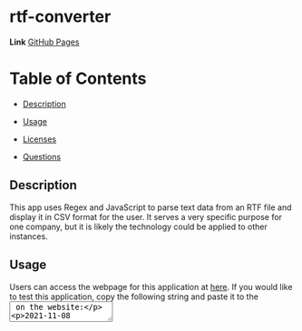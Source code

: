 # rtf-converter

**Link**
[GitHub Pages](https://coleleg.github.io/rtf-converter) 


 # Table of Contents
  * [Description](#description)
  
  * [Usage](#usage)
  
  * [Licenses](#licenses)
  
  * [Questions](#questions)

  ## Description
  This app uses Regex and JavaScript to parse text data from an RTF file and display it in CSV format for the user.  It serves a very specific purpose for one company, but it is likely the technology could be applied to other instances.
  
  ## Usage
  Users can access the webpage for this application at [here](https://coleleg.github.io/rtf-converter).  If you would like to test this application, copy the following string and paste it to the <textarea> on the website:
  
  2021-11-08	15:00:00.0000000	Gravitational 	72.0000	Passed	{\rtf1\ansi\deff0\uc1\ansicpg1252\deftab720{\fonttbl{\f0\fnil\fcharset1 Arial;}{\f1\fnil\fcharset1 Times New Roman;}{\f2\fnil\fcharset2 Wingdings;}{\f3\fnil\fcharset2 Symbol;}}{\colortbl\red0\green0\blue0;\red255\green0\blue0;\red0\green128\blue0;\red0\green0\blue255;\red255\green255\blue0;\red255\green0\blue255;\red128\green0\blue128;\red128\green0\blue0;\red0\green255\blue0;\red0\green255\blue255;\red0\green128\blue128;\red0\green0\blue128;\red255\green255\blue255;\red192\green192\blue192;\red128\green128\blue128;\red0\green0\blue0;}\wpprheadfoot1\paperw12240\paperh15840\margl1880\margr1880\margt1440\margb1440\headery720\footery720\endnhere\sectdefaultcl{\*\generator WPTools_7.000;}{\plain\f1\fs24\cf0 Bacon Wrapped \f1\cf0 Goat Cheese Stuffed Dates(GF)\par }}
2021-11-08	15:00:00.0000000	Gravitational 	72.0000	Passed	{\rtf1\ansi\deff0\uc1\ansicpg1252\deftab720{\fonttbl{\f0\fnil\fcharset1 Arial;}{\f1\fnil\fcharset1 Times New Roman;}{\f2\fnil\fcharset2 Wingdings;}{\f3\fnil\fcharset2 Symbol;}}{\colortbl\red0\green0\blue0;\red255\green0\blue0;\red0\green128\blue0;\red0\green0\blue255;\red255\green255\blue0;\red255\green0\blue255;\red128\green0\blue128;\red128\green0\blue0;\red0\green255\blue0;\red0\green255\blue255;\red0\green128\blue128;\red0\green0\blue128;\red255\green255\blue255;\red192\green192\blue192;\red128\green128\blue128;\red0\green0\blue0;}\wpprheadfoot1\paperw12240\paperh15840\margl1880\margr1880\margt1440\margb1440\headery720\footery720\endnhere\sectdefaultcl{\*\generator WPTools_7.000;}{\plain\f1\fs24\cf0 Tenderloin on Naan\par }}
2021-11-08	15:00:00.0000000	Gravitational 	13.0000	Plated	{\rtf1\ansi\deff0\uc1\ansicpg1252\deftab720{\fonttbl{\f0\fnil\fcharset1 Arial;}{\f1\fnil\fcharset1 Times New Roman;}{\f2\fnil\fcharset2 Wingdings;}{\f3\fnil\fcharset2 Symbol;}}{\colortbl\red0\green0\blue0;\red255\green0\blue0;\red0\green128\blue0;\red0\green0\blue255;\red255\green255\blue0;\red255\green0\blue255;\red128\green0\blue128;\red128\green0\blue0;\red0\green255\blue0;\red0\green255\blue255;\red0\green128\blue128;\red0\green0\blue128;\red255\green255\blue255;\red192\green192\blue192;\red128\green128\blue128;\red0\green0\blue0;}\wpprheadfoot1\paperw12240\paperh15840\margl1880\margr1880\margt1440\margb1440\headery720\footery720\endnhere\sectdefaultcl{\*\generator WPTools_7.000;}{\qc\wpparid0\plain\f1\fs24\cf0\b\ul Served Soup\par \plain\f1\fs24\cf0 White Velvet Soup(.1875)\par }}
2021-11-08	15:00:00.0000000	Gravitational 	27.0000	Plated	{\rtf1\ansi\deff0\uc1\ansicpg1252\deftab720{\fonttbl{\f0\fnil\fcharset1 Arial;}{\f1\fnil\fcharset1 Times New Roman;}{\f2\fnil\fcharset2 Wingdings;}{\f3\fnil\fcharset2 Symbol;}}{\colortbl\red0\green0\blue0;\red255\green0\blue0;\red0\green128\blue0;\red0\green0\blue255;\red255\green255\blue0;\red255\green0\blue255;\red128\green0\blue128;\red128\green0\blue0;\red0\green255\blue0;\red0\green255\blue255;\red0\green128\blue128;\red0\green0\blue128;\red255\green255\blue255;\red192\green192\blue192;\red128\green128\blue128;\red0\green0\blue0;\red128\green128\blue0;\red153\green153\blue255;\red153\green51\blue102;\red255\green255\blue204;\red204\green255\blue255;\red102\green0\blue102;\red255\green128\blue128;\red0\green102\blue204;\red204\green204\blue255;\red0\green204\blue255;\red204\green255\blue204;\red255\green255\blue153;\red153\green204\blue255;\red255\green153\blue204;\red204\green153\blue255;\red255\green204\blue153;\red51\green102\blue255;\red51\green204\blue204;\red153\green204\blue0;\red255\green204\blue0;\red255\green153\blue0;\red255\green102\blue0;\red102\green102\blue153;\red150\green150\blue150;\red0\green51\blue102;\red51\green153\blue102;\red0\green51\blue0;\red51\green51\blue0;\red153\green51\blue0;\red51\green51\blue153;\red51\green51\blue51;\red100\green100\blue100;\red240\green240\blue240;\red160\green160\blue160;\red51\green153\blue255;\red200\green200\blue200;\red55\green55\blue55;\red255\green255\blue225;\red102\green102\blue102;\red95\green140\blue237;\red235\green94\blue96;\red141\green97\blue194;\red45\green150\blue57;\red191\green76\blue145;\red227\green130\blue34;\red55\green127\blue158;\red51\green102\blue153;\red0\green0\blue208;\red212\green212\blue212;}\wpprheadfoot1\paperw12240\paperh15840\margl1880\margr1880\margt1440\margb1440\headery720\footery720\endnhere\sectdefaultcl{\*\generator WPTools_7.000;}{\qc\plain\f1\fs24\cf0\cb0\b\ul Bread Basket\par \plain\f1\fs24\cf0\cb0 French Rolls(4)\par }}
  
  ## Licenses
  This application was made using the MIT license.

  ## Questions
  GitHub: [github.com/coleleg](github.com/coleleg)
 
  Email: coleleg@gmail.com
